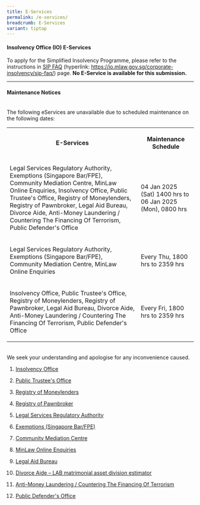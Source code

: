 ```yaml
---
title: E-Services
permalink: /e-services/
breadcrumb: E-Services
variant: tiptap
---
```

<h4><strong>Insolvency Office (IO) E-Services</strong></h4>
<p>To apply for the Simplified Insolvency Programme, please refer to the
instructions in <a href="https://io.mlaw.gov.sg/corporate-insolvency/sip-faq/" rel="noopener noreferrer nofollow" target="_blank">SIP FAQ</a> (hyperlink:
<a href="https://io.mlaw.gov.sg/corporate-insolvency/sip-faq/" rel="noopener noreferrer nofollow" target="_blank">https://io.mlaw.gov.sg/corporate-insolvency/sip-faq/</a>) page. <strong>No E-Service is available for this submission.</strong>
<br>
</p>
<hr>
<h4><strong>Maintenance Notices</strong></h4>
<p>
<br>The following eServices are unavailable due to scheduled maintenance on
the following dates:</p>
<table style="minWidth: 50px">
<colgroup>
<col>
<col>
</colgroup>
<tbody>
<tr>
<th rowspan="1" colspan="1">
<p>E-Services</p>
</th>
<th rowspan="1" colspan="1">
<p>Maintenance Schedule</p>
</th>
</tr>
<tr>
<td rowspan="1" colspan="1">
<p>Legal Services Regulatory Authority, Exemptions (Singapore Bar/FPE), Community
Mediation Centre, MinLaw Online Enquiries, Insolvency Office, Public Trustee's
Office, Registry of Moneylenders, Registry of Pawnbroker, Legal Aid Bureau,
Divorce Aide, Anti-Money Laundering / Countering The Financing Of Terrorism,
Public Defender's Office</p>
</td>
<td rowspan="1" colspan="1">
<p>04 Jan 2025 (Sat) 1400 hrs to 06 Jan 2025 (Mon), 0800 hrs</p>
</td>
</tr>
<tr>
<td rowspan="1" colspan="1">
<p>Legal Services Regulatory Authority, Exemptions (Singapore Bar/FPE), Community
Mediation Centre, MinLaw Online Enquiries</p>
</td>
<td rowspan="1" colspan="1">
<p>Every Thu, 1800 hrs to 2359 hrs</p>
</td>
</tr>
<tr>
<td rowspan="1" colspan="1">
<p>Insolvency Office, Public Trustee's Office, Registry of Moneylenders,
Registry of Pawnbroker, Legal Aid Bureau, Divorce Aide, Anti-Money Laundering
/ Countering The Financing Of Terrorism, Public Defender's Office</p>
</td>
<td rowspan="1" colspan="1">
<p>Every Fri, 1800 hrs to 2359 hrs</p>
</td>
</tr>
</tbody>
</table>
<p>
<br>We seek your understanding and apologise for any inconvenience caused.</p>
<ol data-tight="true" class="tight">
<li>
<p><a href="https://eservices.mlaw.gov.sg/io/" rel="noopener noreferrer nofollow" target="_blank">Insolvency Office</a>
</p>
</li>
<li>
<p><a href="https://eservices.mlaw.gov.sg/pto/" rel="noopener noreferrer nofollow" target="_blank">Public Trustee's Office</a>
</p>
</li>
<li>
<p><a href="https://eservices.mlaw.gov.sg/rom/" rel="noopener noreferrer nofollow" target="_blank">Registry of Moneylenders</a>
</p>
</li>
<li>
<p><a href="https://eservices.mlaw.gov.sg/rop/" rel="noopener noreferrer nofollow" target="_blank">Registry of Pawnbroker</a>
</p>
</li>
<li>
<p><a href="https://eservices.mlaw.gov.sg/lsra/lsra-home" rel="noopener noreferrer nofollow" target="_blank">Legal Services Regulatory Authority</a>
</p>
</li>
<li>
<p><a href="https://eservices.mlaw.gov.sg/li/ems/application/exemption.aspx" rel="noopener noreferrer nofollow" target="_blank">Exemptions (Singapore Bar/FPE)</a>
</p>
</li>
<li>
<p><a href="https://cmc.mlaw.gov.sg/e-services/apply-online/" rel="noopener noreferrer nofollow" target="_blank">Community Mediation Centre</a>
</p>
</li>
<li>
<p><a href="https://go.gov.sg/contactminlaw" rel="noopener noreferrer nofollow" target="_blank">MinLaw Online Enquiries</a>
</p>
</li>
<li>
<p><a href="https://eservices.mlaw.gov.sg/labesvc/" rel="noopener noreferrer nofollow" target="_blank">Legal Aid Bureau</a>
</p>
</li>
<li>
<p><a href="https://eservices.mlaw.gov.sg/labesvc/common/loadDivorceAIDEv2.do" rel="noopener noreferrer nofollow" target="_blank">Divorce Aide – LAB matrimonial asset division estimator</a>
</p>
</li>
<li>
<p><a href="https://acd.mlaw.gov.sg" rel="noopener noreferrer nofollow" target="_blank">Anti-Money Laundering / Countering The Financing Of Terrorism</a>
</p>
</li>
<li>
<p><a href="https://go.gov.sg/applypdo" rel="noopener noreferrer nofollow" target="_blank">Public Defender's Office</a>
</p>
</li>
</ol>
<p></p>